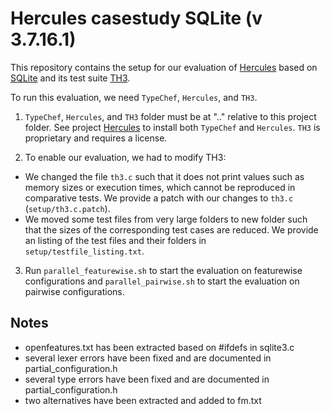 Hercules casestudy SQLite (v 3.7.16.1)
============================================

This repository contains the setup for our evaluation of [Hercules](https://github.com/joliebig/Hercules) based on [SQLite](http://sqlite.org/) and its test suite [TH3](https://www.sqlite.org/th3.html).

To run this evaluation, we need `TypeChef`, `Hercules`, and `TH3`.

1. `TypeChef`, `Hercules`, and `TH3` folder must be at ".." relative to this project folder.
See project [Hercules](https://github.com/joliebig/Hercules) to install both `TypeChef` and `Hercules`.
`TH3` is proprietary and requires a license.

2. To enable our evaluation, we had to modify TH3:
 - We changed the file `th3.c` such that it does not print values such as memory sizes or execution times, which cannot be reproduced in comparative tests. We provide a patch with our changes to `th3.c` (`setup/th3.c.patch`).
 - We moved some test files from very large folders to new folder such that the sizes of the corresponding test cases are reduced. We provide an listing of the test files and their folders in `setup/testfile_listing.txt`.

3. Run `parallel_featurewise.sh` to start the evaluation on featurewise configurations and `parallel_pairwise.sh` to start the evaluation on pairwise configurations.

Notes
-----------
- openfeatures.txt has been extracted based on #ifdefs in sqlite3.c
- several lexer errors have been fixed and are documented in partial_configuration.h
- several type errors have been fixed and are documented in partial_configuration.h
- two alternatives have been extracted and added to fm.txt
